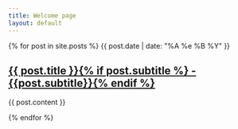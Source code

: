 ```yaml
---
title: Welcome page
layout: default
---
```


{% for post in site.posts %}
<span class="longdate">{{ post.date | date: "%A %e %B %Y" }}</span>
<h2 class="post-title"><a href="{{ post.permalink }}">{{ post.title }}{% if post.subtitle %} - {{post.subtitle}}{% endif %}</a></h2>

<p>{{ post.content }}</p>
{% endfor %}
